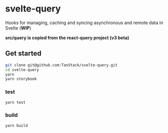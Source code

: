 # svelte-query

Hooks for managing, caching and syncing asynchronous and remote data in Svelte (**WIP**)

**src/query is copied from the react-query project (v3 beta)**

## Get started

```bash
git clone git@github.com:TanStack/svelte-query.git
cd svelte-query
yarn
yarn storybook
```
### test
```bash
yarn test
```
### build
```bash
yarn build
```